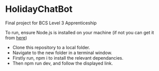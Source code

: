 # HolidayChatBot
Final project for BCS Level 3 Apprenticeship

To run, ensure Node.js is installed on your machine (if not you can get it from [here](https://nodejs.org/)) 
* Clone this repository to a local folder.
* Navigate to the new folder in a terminal window.
* Firstly run, npm i to install the relevant dependancies. 
* Then npm run dev, and follow the displayed link.
